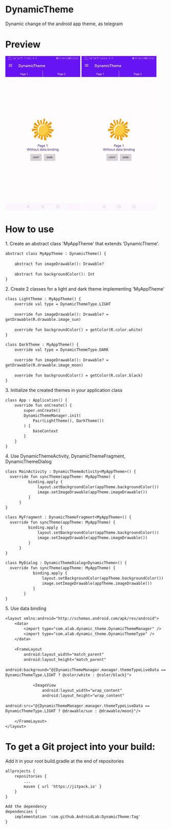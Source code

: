 # DynamicTheme
Dynamic change of the android app theme, as telegram

# Preview
![dynamic_theme](./app/assets/gif/1.gif)
![dynamic_theme](./app/assets/gif/2.gif)
# How to use
1\. Create an abstract class 'MyAppTheme' that extends 'DynamicTheme'.
```
abstract class MyAppTheme : DynamicTheme() {

    abstract fun imageDrawable(): Drawable?

    abstract fun backgroundColor(): Int
}
```

2\. Create 2 classes for a light and dark theme implementing 'MyAppTheme'
```
class LightTheme : MyAppTheme() {
    override val type = DynamicThemeType.LIGHT

    override fun imageDrawable(): Drawable? = getDrawable(R.drawable.image_sun)

    override fun backgroundColor() = getColor(R.color.white)
}
```
```
class DarkTheme : MyAppTheme() {
    override val type = DynamicThemeType.DARK

    override fun imageDrawable(): Drawable? = getDrawable(R.drawable.image_moon)

    override fun backgroundColor() = getColor(R.color.black)
}
```

3\. Initialize the created themes in your application class
```
class App : Application() {
    override fun onCreate() {
        super.onCreate()
        DynamicThemeManager.init(
            Pair(LightTheme(), DarkTheme())
        ) {
            baseContext
        }
    }
}
```

4\. Use DynamicThemeActivity, DynamicThemeFragment, DynamicThemeDialog
```
class MainActivity : DynamicThemeActivity<MyAppTheme>() {
  override fun syncTheme(appTheme: MyAppTheme) {
          binding.apply {
              layout.setBackgroundColor(appTheme.backgroundColor())
              image.setImageDrawable(appTheme.imageDrawable())
          }
      }
}
```
```
class MyFragment : DynamicThemeFragment<MyAppTheme>() {
  override fun syncTheme(appTheme: MyAppTheme) {
          binding.apply {
              layout.setBackgroundColor(appTheme.backgroundColor())
              image.setImageDrawable(appTheme.imageDrawable())
          }
      }
}
```
```
class MyDialog : DynamicThemeDialog<DynamicTheme>() {
  override fun syncTheme(appTheme: MyAppTheme) {
            binding.apply {
                layout.setBackgroundColor(appTheme.backgroundColor())
                image.setImageDrawable(appTheme.imageDrawable())
            }
        }
}
```

5\. Use data binding
```
<layout xmlns:android="http://schemas.android.com/apk/res/android">
    <data>
        <import type="com.alab.dynamic_theme.DynamicThemeManager" />
        <import type="com.alab.dynamic_theme.DynamicThemeType" />
    </data>

    <FrameLayout
        android:layout_width="match_parent"
        android:layout_height="match_parent"
        android:background="@{DynamicThemeManager.manager.themeTypeLiveData == DynamicThemeType.LIGHT ? @color/white : @color/black}">

            <ImageView
                android:layout_width="wrap_content"
                android:layout_height="wrap_content"
                android:src="@{DynamicThemeManager.manager.themeTypeLiveData == DynamicThemeType.LIGHT ? @drawable/sun : @drawable/moon}"/>
        
    </FrameLayout>
</layout>
```


# To get a Git project into your build:
Add it in your root build.gradle at the end of repositories
```
allprojects {
	repositories {
		...
		maven { url 'https://jitpack.io' }
	}
}
```
```
Add the dependency
dependencies {
	implementation 'com.github.AndroidLab:DynamicTheme:Tag'
}
```
